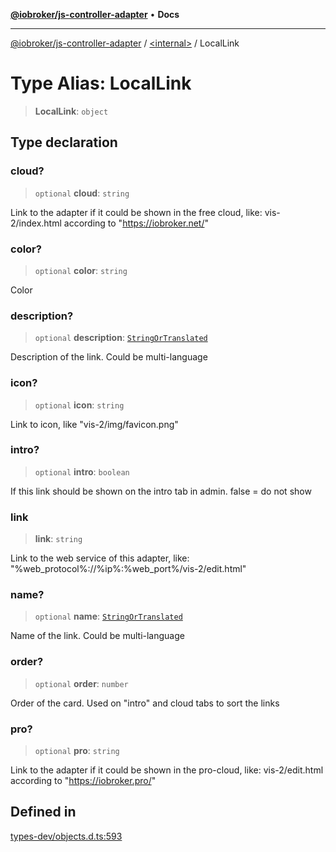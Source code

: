 [**@iobroker/js-controller-adapter**](../../README.md) • **Docs**

***

[@iobroker/js-controller-adapter](../../globals.md) / [\<internal\>](../README.md) / LocalLink

# Type Alias: LocalLink

> **LocalLink**: `object`

## Type declaration

### cloud?

> `optional` **cloud**: `string`

Link to the adapter if it could be shown in the free cloud, like: vis-2/index.html according to "https://iobroker.net/"

### color?

> `optional` **color**: `string`

Color

### description?

> `optional` **description**: [`StringOrTranslated`](StringOrTranslated.md)

Description of the link. Could be multi-language

### icon?

> `optional` **icon**: `string`

Link to icon, like "vis-2/img/favicon.png"

### intro?

> `optional` **intro**: `boolean`

If this link should be shown on the intro tab in admin. false = do not show

### link

> **link**: `string`

Link to the web service of this adapter, like: "%web_protocol%://%ip%:%web_port%/vis-2/edit.html"

### name?

> `optional` **name**: [`StringOrTranslated`](StringOrTranslated.md)

Name of the link. Could be multi-language

### order?

> `optional` **order**: `number`

Order of the card. Used on "intro" and cloud tabs to sort the links

### pro?

> `optional` **pro**: `string`

Link to the adapter if it could be shown in the pro-cloud, like: vis-2/edit.html according to "https://iobroker.pro/"

## Defined in

[types-dev/objects.d.ts:593](https://github.com/ioBroker/ioBroker.js-controller/blob/b499d83cda369ad8a77cd1584bbda2b5b44bf993/packages/types-dev/objects.d.ts#L593)
